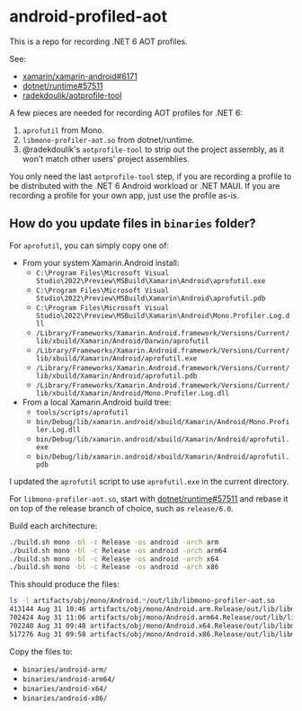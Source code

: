 # android-profiled-aot

This is a repo for recording .NET 6 AOT profiles.

See:

* [xamarin/xamarin-android#6171][xamarin-android#6171]
* [dotnet/runtime#57511][dotnet/runtime#57511]
* [radekdoulik/aotprofile-tool][radekdoulik/aotprofile-tool]

A few pieces are needed for recording AOT profiles for .NET 6:

1. `aprofutil` from Mono.
1. `libmono-profiler-aot.so` from dotnet/runtime.
1. @radekdoulik's `aotprofile-tool` to strip out the project assembly,
   as it won't match other users' project assemblies.

You only need the last `aotprofile-tool` step, if you are recording a
profile to be distributed with the .NET 6 Android workload or .NET
MAUI. If you are recording a profile for your own app, just use the
profile as-is.

## How do you update files in `binaries` folder?

For `aprofutil`, you can simply copy one of:

* From your system Xamarin.Android install:
  * `C:\Program Files\Microsoft Visual Studio\2022\Preview\MSBuild\Xamarin\Android\aprofutil.exe`
  * `C:\Program Files\Microsoft Visual Studio\2022\Preview\MSBuild\Xamarin\Android\aprofutil.pdb`
  * `C:\Program Files\Microsoft Visual Studio\2022\Preview\MSBuild\Xamarin\Android\Mono.Profiler.Log.dll`
  * `/Library/Frameworks/Xamarin.Android.framework/Versions/Current/lib/xbuild/Xamarin/Android/Darwin/aprofutil`
  * `/Library/Frameworks/Xamarin.Android.framework/Versions/Current/lib/xbuild/Xamarin/Android/aprofutil.exe`
  * `/Library/Frameworks/Xamarin.Android.framework/Versions/Current/lib/xbuild/Xamarin/Android/aprofutil.pdb`
  * `/Library/Frameworks/Xamarin.Android.framework/Versions/Current/lib/xbuild/Xamarin/Android/Mono.Profiler.Log.dll`
* From a local Xamarin.Android build tree:
  * `tools/scripts/aprofutil`
  * `bin/Debug/lib/xamarin.android/xbuild/Xamarin/Android/Mono.Profiler.Log.dll`
  * `bin/Debug/lib/xamarin.android/xbuild/Xamarin/Android/aprofutil.exe`
  * `bin/Debug/lib/xamarin.android/xbuild/Xamarin/Android/aprofutil.pdb`

I updated the `aprofutil` script to use `aprofutil.exe` in the current directory.

For `libmono-profiler-aot.so`, start with
[dotnet/runtime#57511][dotnet/runtime#57511] and rebase it on top of
the release branch of choice, such as `release/6.0`.

Build each architecture:

```bash
./build.sh mono -bl -c Release -os android -arch arm
./build.sh mono -bl -c Release -os android -arch arm64
./build.sh mono -bl -c Release -os android -arch x64
./build.sh mono -bl -c Release -os android -arch x86
```

This should produce the files:

```bash
ls -l artifacts/obj/mono/Android.*/out/lib/libmono-profiler-aot.so 
413144 Aug 31 10:46 artifacts/obj/mono/Android.arm.Release/out/lib/libmono-profiler-aot.so
702424 Aug 31 11:06 artifacts/obj/mono/Android.arm64.Release/out/lib/libmono-profiler-aot.so
702240 Aug 31 09:48 artifacts/obj/mono/Android.x64.Release/out/lib/libmono-profiler-aot.so
517276 Aug 31 09:58 artifacts/obj/mono/Android.x86.Release/out/lib/libmono-profiler-aot.so
```

Copy the files to:

* `binaries/android-arm/`
* `binaries/android-arm64/`
* `binaries/android-x64/`
* `binaries/android-x86/`

[xamarin-android#6171]: https://github.com/xamarin/xamarin-android/pull/6171
[dotnet/runtime#57511]: https://github.com/dotnet/runtime/pull/57511
[radekdoulik/aotprofile-tool]: https://github.com/radekdoulik/aotprofile-tool
